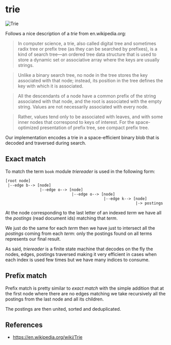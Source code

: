 # trie

![Trie](https://upload.wikimedia.org/wikipedia/commons/b/be/Trie_example.svg)

Follows a nice description of a *trie* from en.wikipedia.org:

> In computer science, a trie, also called digital tree and sometimes radix tree
or prefix tree (as they can be searched by prefixes), is a kind of search 
tree—an ordered tree data structure that is used to store a dynamic set or 
associative array where the keys are usually strings.

> Unlike a binary search tree, no node in the tree stores the key associated 
with that node; instead, its position in the tree defines the key with which it
is associated.

> All the descendants of a node have a common prefix of the string associated 
with that node, and the root is associated with the empty string. Values are 
not necessarily associated with every node.

> Rather, values tend only to be associated with leaves, and with some inner 
nodes that correspond to keys of interest. For the space-optimized presentation 
of prefix tree, see compact prefix tree.

Our implementation encodes a trie in a space-efficient binary blob that is 
decoded and traversed during search.

## Exact match

To match the term `book` module *triereader* is used in the
following form:

```
[root node] 
 |--edge b--> [node]
               |--edge o--> [node] 
                             |--edge o--> [node]
                                           |--edge k--> [node]
                                                         |-> postings
```

At the node corresponding to the last letter of an indexed *term* we have all
 the *postings* (read document ids) matching that *term*.
 
We just do the same for each *term* then we have just to intersect all the 
*postings* coming from each *term*: only the postings found on all terms 
represents our final result.

As said, *triereader* is a finite state machine that decodes on the fly the 
nodes, edges, postings traversed making it very efficient in cases when each 
index is used few times but we have many indices to consume.


## Prefix match

Prefix match is pretty similar to *exact match* with the simple addition that
 at the first node where there are no edges matching we take recursively all 
 the postings from the last node and all its children.
 
The postings are then united, sorted and deduplicated.


## References
- https://en.wikipedia.org/wiki/Trie